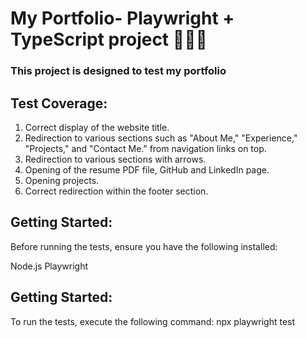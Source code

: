 # My Portfolio- Playwright + TypeScript project 👩🏻‍💻

### This project is designed to test my portfolio

## Test Coverage:

1. Correct display of the website title.
2. Redirection to various sections such as "About Me," "Experience," "Projects," and "Contact Me." from navigation links on top.
3. Redirection to various sections with arrows. 
4. Opening of the resume PDF file, GitHub and LinkedIn page.
5. Opening projects. 
6. Correct redirection within the footer section.

## Getting Started:

Before running the tests, ensure you have the following installed:

Node.js
Playwright

## Getting Started:

To run the tests, execute the following command:
npx playwright test
